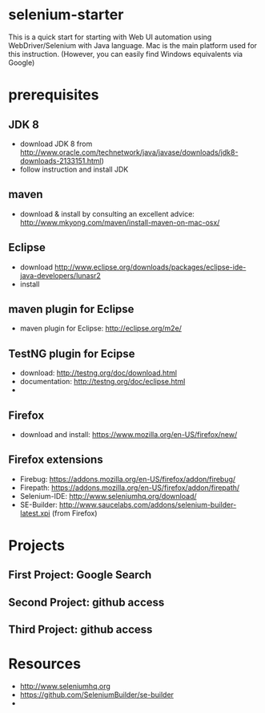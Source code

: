 # selenium-starter
This is a quick start for starting with Web UI automation using WebDriver/Selenium with Java language.
Mac is the main platform used for this instruction. (However, you can easily find Windows equivalents via Google)

# prerequisites

## JDK 8

* download JDK 8 from http://www.oracle.com/technetwork/java/javase/downloads/jdk8-downloads-2133151.html)
* follow instruction and install JDK

## maven
* download & install by consulting an excellent advice: http://www.mkyong.com/maven/install-maven-on-mac-osx/

## Eclipse
* download http://www.eclipse.org/downloads/packages/eclipse-ide-java-developers/lunasr2
* install

## maven plugin for Eclipse
* maven plugin for Eclipse: http://eclipse.org/m2e/

## TestNG plugin for Ecipse
* download: http://testng.org/doc/download.html
* documentation: http://testng.org/doc/eclipse.html
* 

## Firefox
* download and install: https://www.mozilla.org/en-US/firefox/new/

## Firefox extensions
* Firebug: https://addons.mozilla.org/en-US/firefox/addon/firebug/
* Firepath: https://addons.mozilla.org/en-US/firefox/addon/firepath/
* Selenium-IDE: http://www.seleniumhq.org/download/
* SE-Builder: http://www.saucelabs.com/addons/selenium-builder-latest.xpi (from Firefox)

# Projects

## First Project: Google Search 

## Second Project: github access

## Third Project: github access

# Resources
* http://www.seleniumhq.org
* https://github.com/SeleniumBuilder/se-builder
* 


